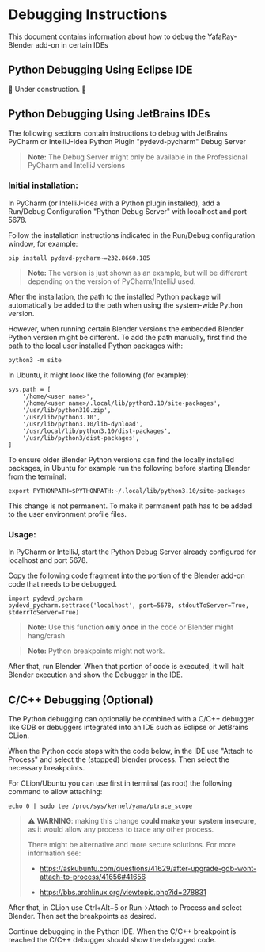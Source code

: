 # Debugging Instructions

This document contains information about how to debug the YafaRay-Blender add-on in certain IDEs

## Python Debugging Using Eclipse IDE
🚧 Under construction. 🚧

## Python Debugging Using JetBrains IDEs
The following sections contain instructions to debug with JetBrains PyCharm or IntelliJ-Idea Python Plugin "pydevd-pycharm" Debug Server

> **Note:** The Debug Server might only be available in the Professional PyCharm and IntelliJ versions

### Initial installation:

In PyCharm (or IntelliJ-Idea with a Python plugin installed), add a Run/Debug Configuration "Python Debug Server" with localhost and port 5678.

Follow the installation instructions indicated in the Run/Debug configuration window, for example:

    pip install pydevd-pycharm~=232.8660.185

> **Note:** The version is just shown as an example, but will be different depending on the version of PyCharm/IntelliJ used.

After the installation, the path to the installed Python package will automatically be added to the path when using the system-wide Python version.

However, when running certain Blender versions the embedded Blender Python version might be different. To add the path manually, first find the path to the local user installed Python packages with:

    python3 -m site

In Ubuntu, it might look like the following (for example):

    sys.path = [
        '/home/<user name>',
        '/home/<user name>/.local/lib/python3.10/site-packages',
        '/usr/lib/python310.zip',
        '/usr/lib/python3.10',
        '/usr/lib/python3.10/lib-dynload',
        '/usr/local/lib/python3.10/dist-packages',
        '/usr/lib/python3/dist-packages',
    ]

To ensure older Blender Python versions can find the locally installed packages, in Ubuntu for example run the following before starting Blender from the terminal:

    export PYTHONPATH=$PYTHONPATH:~/.local/lib/python3.10/site-packages

This change is not permanent. To make it permanent path has to be added to the user environment profile files.


### Usage:

In PyCharm or IntelliJ, start the Python Debug Server already configured for localhost and port 5678.

Copy the following code fragment into the portion of the Blender add-on code that needs to be debugged.

    import pydevd_pycharm
    pydevd_pycharm.settrace('localhost', port=5678, stdoutToServer=True, stderrToServer=True)

> **Note:** Use this function **only once** in the code or Blender might hang/crash

> **Note:** Python breakpoints might not work.

After that, run Blender. When that portion of code is executed, it will halt Blender execution and show the Debugger in the IDE.


## C/C++ Debugging (Optional)

The Python debugging can optionally be combined with a C/C++ debugger like GDB or debuggers integrated into an IDE such as Eclipse or JetBrains CLion.

When the Python code stops with the code below, in the IDE use "Attach to Process" and select the (stopped) blender process. Then select the necessary breakpoints.

For CLion/Ubuntu you can use first in terminal (as root) the following command to allow attaching:

    echo 0 | sudo tee /proc/sys/kernel/yama/ptrace_scope

> ⚠️ **WARNING**: making this change **could make your system insecure**, as it would allow any process to trace any other process.
> 
> There might be alternative and more secure solutions. For more information see:
> 
> * https://askubuntu.com/questions/41629/after-upgrade-gdb-wont-attach-to-process/41656#41656
> 
> * https://bbs.archlinux.org/viewtopic.php?id=278831

After that, in CLion use Ctrl+Alt+5 or Run→Attach to Process and select Blender. Then set the breakpoints as desired.

Continue debugging in the Python IDE. When the C/C++ breakpoint is reached the C/C++ debugger should show the debugged code.

